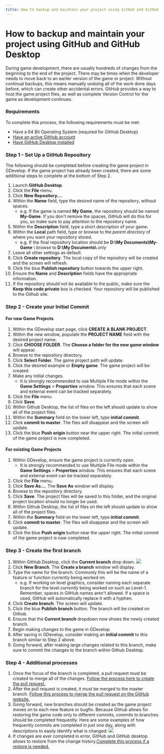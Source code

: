 ```yaml
---
title: How to backup and maintain your project using GitHub and GitHub Desktop
---
```

# How to backup and maintain your project using GitHub and GitHub Desktop

During game development, there are usually hundreds of changes from the beginning to the end of the project. There may be times when the developer needs to move back to an earlier version of the game or project. Without continual backups, this means manually undoing all of the work done days before, which can create other accidental errors.  GitHub provides a way to host the game project files, as well as complete Version Control for the game as development continues.

### Requirements

To complete this process, the following requirements must be met:

  * Have a 64 Bit Operating System (required for GitHub Desktop)
  * [Have an active GitHub account](https://www.wikihow.com/Create-an-Account-on-GitHub)
  * [Have GitHub Desktop installed](https://docs.github.com/en/desktop/getting-started-with-github-desktop/installing-github-desktop)

### Step 1 - Set Up a GitHub Repository

The following should be completed before creating the game project in GDevelop. If the game project has already been created, there are some additional steps to complete at the bottom of Step 2.

1. Launch **GitHub Desktop**.
1. Click the **File** menu.
1. Click **New Repository...**.
1. Within the **Name** field, type the desired name of the repository, without spaces.
    - e.g. If the game is named **My Game**, the repository should be named **My-Game**. If you don't remove the spaces, GitHub will do this for you, so make sure to pay attention to the repository name.
1. Within the **Description** field, type a short description of your game.
1. Within the **Local** path field, type or browse to the _parent directory_ of where you want your repository stored.
    - e.g. If the final repository location should be **D:\My Documents\My-Game** \\ browse to **D:\My Documents\\** _only_
1. Leave all other settings as default.
1. Click **Create repository**. The local copy of the repository will be created and the screen will refresh.
1. Click the blue **Publish repository** button towards the upper right.
1. Ensure the **Name** and **Description** fields have the appropriate information.
1. If the repository _should not be_ available to the public, make sure the **Keep this code private** box is checked.  Your repository will be published to the Github site.

### Step 2 - Create your Initial Commit

#### For new Game Projects

1. Within the GDevelop start page, click **CREATE A BLANK PROJECT**.
1. Within the new window, populate the **PROJECT NAME** field with the desired project name.
1. Click **CHOOSE FOLDER**. The **Choose a folder for the new game window** will appear.
1. Browse to the repository directory.
1. Click **Select Folder**. The game project path will update.
1. Click the desired example or **Empty game**. The game project will be created.
1. Make any initial changes.
    - It is strongly recommended to use Multiple File mode within the **Game Settings** > **Properties** window. This ensures that each scene and external event can be tracked separately.
1. Click the **File** menu.
1. Click **Save**.
1. Within Github Desktop, the list of files on the left should update to show all of the project files.
1. Within the **Summary** field on the lower left, type **initial commit**.
1. Click **commit to master**. The files will disappear and the screen will update.
1. Click the blue **Push origin** button near the upper right. The initial commit of the game project is now completed.

#### For existing Game Projects

1. Within GDevelop, ensure the game project is currently open.
    - It is strongly recommended to use Multiple File mode within the **Game Settings** > **Properties** window. This ensures that each scene and external event can be tracked separately.
1. Click the **File** menu.
1. Click **Save As...**. The **Save As** window will display.
1. Browse to the repository directory.
1. Click **Save**. The project files will be saved to this folder, and the original project location should no longer be used.
1. Within Github Desktop, the list of files on the left should update to show all of the project files.
1. Within the **Summary** field on the lower left, type **initial commit**.
1. Click **commit to master**. The files will disappear and the screen will update.
1. Click the blue **Push origin** button near the upper right. The initial commit of the game project is now completed.

### Step 3 - Create the first branch

1. Within GitHub Desktop, click the **Current branch** drop down. ![](/gdevelop5/tutorials/using-github-desktop/pasted/20200710-024151.png)
1. Click **New Branch**. The **Create a branch** window will display.
1. Type the name for the branch. Commonly this will be the name of a feature or function currently being worked on.
    - e.g. If working on level graphics, consider naming each separate branch for the level _currently_ being worked on such as Level-1. Remember, spaces in GitHub names aren't allowed. If a space is used, GitHub will automatically replace it with a hyphen.
1. Click **Create branch**. The screen will update.
1. Click the blue **Publish branch** button. The branch will be created on Github.
1. Ensure that the **Current branch** dropdown now shows the newly created branch.
1. Begin making changes to the game in GDevelop.
1. After saving in GDevelop, consider making an **initial commit** to this branch similar to Step 2 above.
1. Going forward, after making large changes related to this branch, make sure to commit the changes to the branch within Github Desktop.

### Step 4 - Additional processes

  1. Once the focus of the branch is completed, a pull request must be created to merge all of the changes. [Follow the process here to create the pull request.](https://docs.github.com/en/desktop/contributing-to-projects/creating-an-issue-or-pull-request#creating-a-new-pull-request)
  1. After the pull request is created, it must be merged to the master branch. [Follow this process to merge the pull request on the GitHub website.](https://docs.github.com/en/github/collaborating-with-issues-and-pull-requests/merging-a-pull-request)
  1. Going forward, new branches should be created as the game project moves on to each new feature or bugfix. Because Github allows for restoring the game code only to different commits, commits to branches should be completed frequently. Here are some examples of how frequently commits are completed in just one day, along with descriptions to easily identify what is changed: ![](/gdevelop5/tutorials/using-github-desktop/pasted/20200710-030250.png)
  1. If changes are ever completed in error, GitHub and GitHub desktop allows to restore from the change history.[Complete this process if a restore is needed.](https://docs.github.com/en/desktop/contributing-to-projects/reverting-a-commit)
